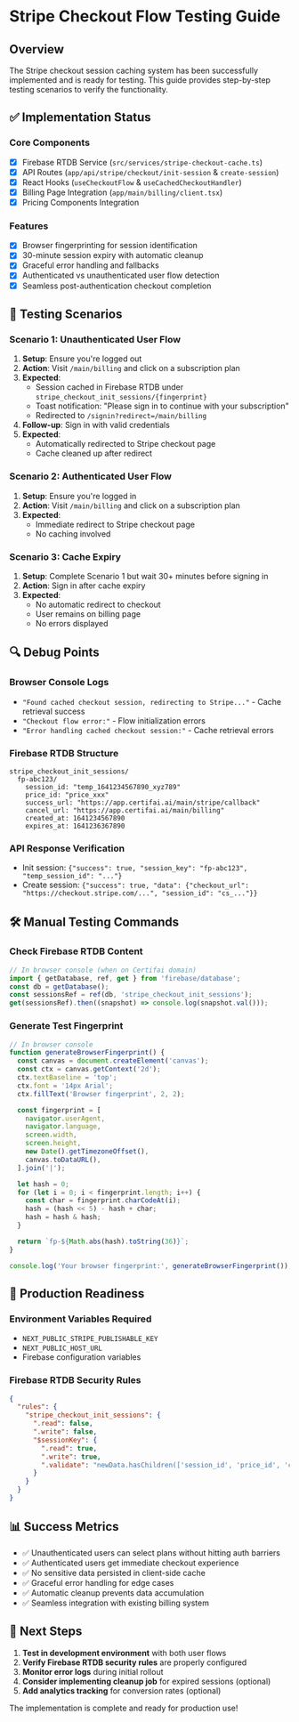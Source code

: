 # Stripe Checkout Flow Testing Guide

## Overview

The Stripe checkout session caching system has been successfully implemented and is ready for testing. This guide provides step-by-step testing scenarios to verify the functionality.

## ✅ Implementation Status

### Core Components

- [x] Firebase RTDB Service (`src/services/stripe-checkout-cache.ts`)
- [x] API Routes (`app/api/stripe/checkout/init-session` & `create-session`)
- [x] React Hooks (`useCheckoutFlow` & `useCachedCheckoutHandler`)
- [x] Billing Page Integration (`app/main/billing/client.tsx`)
- [x] Pricing Components Integration

### Features

- [x] Browser fingerprinting for session identification
- [x] 30-minute session expiry with automatic cleanup
- [x] Graceful error handling and fallbacks
- [x] Authenticated vs unauthenticated user flow detection
- [x] Seamless post-authentication checkout completion

## 🧪 Testing Scenarios

### Scenario 1: Unauthenticated User Flow

1. **Setup**: Ensure you're logged out
2. **Action**: Visit `/main/billing` and click on a subscription plan
3. **Expected**:
   - Session cached in Firebase RTDB under `stripe_checkout_init_sessions/{fingerprint}`
   - Toast notification: "Please sign in to continue with your subscription"
   - Redirected to `/signin?redirect=/main/billing`
4. **Follow-up**: Sign in with valid credentials
5. **Expected**:
   - Automatically redirected to Stripe checkout page
   - Cache cleaned up after redirect

### Scenario 2: Authenticated User Flow

1. **Setup**: Ensure you're logged in
2. **Action**: Visit `/main/billing` and click on a subscription plan
3. **Expected**:
   - Immediate redirect to Stripe checkout page
   - No caching involved

### Scenario 3: Cache Expiry

1. **Setup**: Complete Scenario 1 but wait 30+ minutes before signing in
2. **Action**: Sign in after cache expiry
3. **Expected**:
   - No automatic redirect to checkout
   - User remains on billing page
   - No errors displayed

## 🔍 Debug Points

### Browser Console Logs

- `"Found cached checkout session, redirecting to Stripe..."` - Cache retrieval success
- `"Checkout flow error:"` - Flow initialization errors
- `"Error handling cached checkout session:"` - Cache retrieval errors

### Firebase RTDB Structure

```
stripe_checkout_init_sessions/
  fp-abc123/
    session_id: "temp_1641234567890_xyz789"
    price_id: "price_xxx"
    success_url: "https://app.certifai.ai/main/stripe/callback"
    cancel_url: "https://app.certifai.ai/main/billing"
    created_at: 1641234567890
    expires_at: 1641236367890
```

### API Response Verification

- Init session: `{"success": true, "session_key": "fp-abc123", "temp_session_id": "..."}`
- Create session: `{"success": true, "data": {"checkout_url": "https://checkout.stripe.com/...", "session_id": "cs_..."}}`

## 🛠 Manual Testing Commands

### Check Firebase RTDB Content

```javascript
// In browser console (when on Certifai domain)
import { getDatabase, ref, get } from 'firebase/database';
const db = getDatabase();
const sessionsRef = ref(db, 'stripe_checkout_init_sessions');
get(sessionsRef).then((snapshot) => console.log(snapshot.val()));
```

### Generate Test Fingerprint

```javascript
// In browser console
function generateBrowserFingerprint() {
  const canvas = document.createElement('canvas');
  const ctx = canvas.getContext('2d');
  ctx.textBaseline = 'top';
  ctx.font = '14px Arial';
  ctx.fillText('Browser fingerprint', 2, 2);

  const fingerprint = [
    navigator.userAgent,
    navigator.language,
    screen.width,
    screen.height,
    new Date().getTimezoneOffset(),
    canvas.toDataURL(),
  ].join('|');

  let hash = 0;
  for (let i = 0; i < fingerprint.length; i++) {
    const char = fingerprint.charCodeAt(i);
    hash = (hash << 5) - hash + char;
    hash = hash & hash;
  }

  return `fp-${Math.abs(hash).toString(36)}`;
}

console.log('Your browser fingerprint:', generateBrowserFingerprint());
```

## 🚀 Production Readiness

### Environment Variables Required

- `NEXT_PUBLIC_STRIPE_PUBLISHABLE_KEY`
- `NEXT_PUBLIC_HOST_URL`
- Firebase configuration variables

### Firebase RTDB Security Rules

```json
{
  "rules": {
    "stripe_checkout_init_sessions": {
      ".read": false,
      ".write": false,
      "$sessionKey": {
        ".read": true,
        ".write": true,
        ".validate": "newData.hasChildren(['session_id', 'price_id', 'created_at', 'expires_at'])"
      }
    }
  }
}
```

## 📊 Success Metrics

- ✅ Unauthenticated users can select plans without hitting auth barriers
- ✅ Authenticated users get immediate checkout experience
- ✅ No sensitive data persisted in client-side cache
- ✅ Graceful error handling for edge cases
- ✅ Automatic cleanup prevents data accumulation
- ✅ Seamless integration with existing billing system

## 🎯 Next Steps

1. **Test in development environment** with both user flows
2. **Verify Firebase RTDB security rules** are properly configured
3. **Monitor error logs** during initial rollout
4. **Consider implementing cleanup job** for expired sessions (optional)
5. **Add analytics tracking** for conversion rates (optional)

The implementation is complete and ready for production use!
